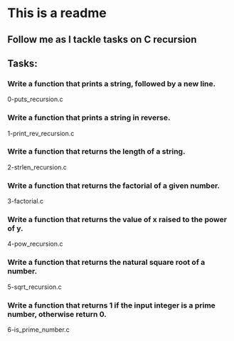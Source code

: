 # This is a readme
## Follow me as I tackle tasks on C recursion
## Tasks:
### Write a function that prints a string, followed by a new line.
0-puts_recursion.c
### Write a function that prints a string in reverse.
1-print_rev_recursion.c
### Write a function that returns the length of a string.
2-strlen_recursion.c
### Write a function that returns the factorial of a given number.
3-factorial.c
### Write a function that returns the value of x raised to the power of y.
4-pow_recursion.c
### Write a function that returns the natural square root of a number.
5-sqrt_recursion.c
### Write a function that returns 1 if the input integer is a prime number, otherwise return 0.
6-is_prime_number.c
